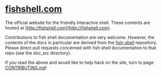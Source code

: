 # [fishshell.com](http://fishshell.com/)

The official website for the friendly interactive shell. These contents are hosted at [http://fishshell.com](http://fishshell.com).

Contributions to fish shell documentation are very welcome.
However, the contents of the docs in particular are derived from the [fish-shell](https://github.com/fish-shell/fish-shell/) repository.
Please direct pull requests concerned with fish shell documentation to that repo (see the doc\_src directory).

If you read the above and would like to help hack on the site, turn to page [CONTRIBUTING.md](https://github.com/fish-shell/fish-site/blob/master/CONTRIBUTING.md)!
